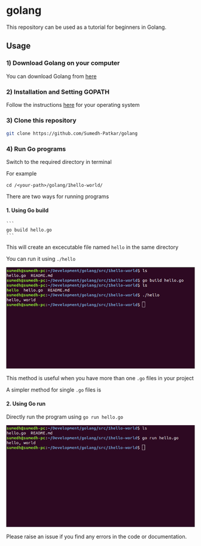 # golang

This repository can be used as a tutorial for beginners in Golang.

## Usage

### 1) Download Golang on your computer

You can download Golang from [here](https://golang.org/dl/)

### 2) Installation and Setting GOPATH

Follow the instructions [here](https://golang.org/doc/install) for your operating system

### 3) Clone this repository

```bash
git clone https://github.com/Sumedh-Patkar/golang
```

### 4) Run Go programs

  Switch to the required directory in terminal

  For example
  ```
  cd /<your-path>/golang/1hello-world/
  ```

  There are two ways for running programs

  #### 1. Using Go build

    ```
    go build hello.go
    ```
  This will create an excecutable file named ```hello``` in the same directory

  You can run it using
    ```
    ./hello
    ```
    
  <p align="center">
    <img src="./images/go-build-example.png" alt="Go Build Example" width="700">
  </p>

    
  This method is useful when you have more than one ```.go``` files in your project

  A simpler method for single ```.go``` files is

  #### 2. Using Go run

  Directly run the program using 
    ```
    go run hello.go
    ```
  <p align="center">
    <img src="./images/go-run-example.png" alt="Go Run Example" width="700">
  </p>
  

Please raise an issue if you find any errors in the code or documentation.

